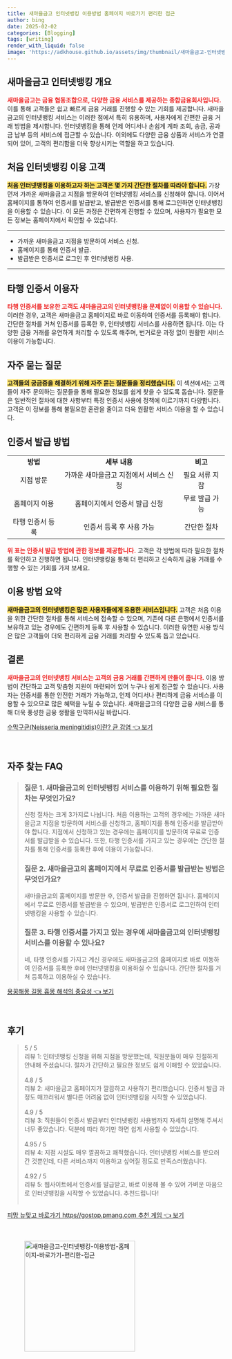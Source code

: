 ```yaml
---
title: 새마을금고 인터넷뱅킹 이용방법 홈페이지 바로가기 편리한 접근
author: bing
date: 2025-02-02
categories: [Blogging]
tags: [writing]
render_with_liquid: false
image: 'https://adkhouse.github.io/assets/img/thumbnail/새마을금고-인터넷뱅킹-이용방법-홈페이지-바로가기-편리한-접근.webp'
---
```



<h2 id='새마을금고-인터넷뱅킹-개요'>새마을금고 인터넷뱅킹 개요</h2>

<p><b><span style="color: #ee2323;">새마을금고는 금융 협동조합으로, 다양한 금융 서비스를 제공하는 종합금융회사입니다.</span></b> 이를 통해 고객들은 쉽고 빠르게 금융 거래를 진행할 수 있는 기회를 제공합니다. 새마을금고의 인터넷뱅킹 서비스는 이러한 점에서 특히 유용하며, 사용자에게 간편한 금융 거래 방법을 제시합니다. 인터넷뱅킹을 통해 언제 어디서나 손쉽게 계좌 조회, 송금, 공과금 납부 등의 서비스에 접근할 수 있습니다. 이외에도 다양한 금융 상품과 서비스가 연결되어 있어, 고객의 편리함을 더욱 향상시키는 역할을 하고 있습니다.</p>

<h2 id='처음-인터넷뱅킹-이용-고객'>처음 인터넷뱅킹 이용 고객</h2>

<p><b><span style="background-color: #ffe066;">처음 인터넷뱅킹을 이용하고자 하는 고객은 몇 가지 간단한 절차를 따라야 합니다.</span></b> 가장 먼저 가까운 새마을금고 지점을 방문하여 인터넷뱅킹 서비스를 신청해야 합니다. 이어서 홈페이지를 통하여 인증서를 발급받고, 발급받은 인증서를 통해 로그인하면 인터넷뱅킹을 이용할 수 있습니다. 이 모든 과정은 간편하게 진행할 수 있으며, 사용자가 필요한 모든 정보는 홈페이지에서 확인할 수 있습니다.</p>

<hr />

<ul>
    <li>가까운 새마을금고 지점을 방문하여 서비스 신청.</li>
    <li>홈페이지를 통해 인증서 발급.</li>
    <li>발급받은 인증서로 로그인 후 인터넷뱅킹 사용.</li>
</ul>

<hr />

<h2 id='타행-인증서-이용자'>타행 인증서 이용자</h2>

<p><b><span style="color: #ee2323;">타행 인증서를 보유한 고객도 새마을금고의 인터넷뱅킹을 문제없이 이용할 수 있습니다.</span></b> 이러한 경우, 고객은 새마을금고 홈페이지로 바로 이동하여 인증서를 등록해야 합니다. 간단한 절차를 거쳐 인증서를 등록한 후, 인터넷뱅킹 서비스를 사용하면 됩니다. 이는 다양한 금융 거래를 유연하게 처리할 수 있도록 해주며, 번거로운 과정 없이 원활한 서비스 이용이 가능합니다.</p>

<h2 id='자주-묻는-질문'>자주 묻는 질문</h2>

<p><b><span style="background-color: #ffe066;">고객들의 궁금증을 해결하기 위해 자주 묻는 질문들을 정리했습니다.</span></b> 이 섹션에서는 고객들이 자주 문의하는 질문들을 통해 필요한 정보를 쉽게 찾을 수 있도록 돕습니다. 질문들은 일반적인 절차에 대한 사항부터 특정 인증서 사용에 정책에 이르기까지 다양합니다. 고객은 이 정보를 통해 불필요한 혼란을 줄이고 더욱 원활한 서비스 이용을 할 수 있습니다.</p>

<h2 id='인증서-발급-방법'>인증서 발급 방법</h2>

<table>
    <tr>
        <td style="text-align: center; height: 17px;"><b>방법</b></td>
        <td style="text-align: center; height: 17px;"><b>세부 내용</b></td>
        <td style="text-align: center; height: 17px;"><b>비고</b></td>
    </tr>
    <tr>
        <td style="text-align: center; height: 17px;">지점 방문</td>
        <td style="text-align: center; height: 17px;">가까운 새마을금고 지점에서 서비스 신청</td>
        <td style="text-align: center; height: 17px;">필요 서류 지참</td>
    </tr>
    <tr>
        <td style="text-align: center; height: 17px;">홈페이지 이용</td>
        <td style="text-align: center; height: 17px;">홈페이지에서 인증서 발급 신청</td>
        <td style="text-align: center; height: 17px;">무료 발급 가능</td>
    </tr>
    <tr>
        <td style="text-align: center; height: 17px;">타행 인증서 등록</td>
        <td style="text-align: center; height: 17px;">인증서 등록 후 사용 가능</td>
        <td style="text-align: center; height: 17px;">간단한 절차</td>
    </tr>
</table>

<p><b><span style="color: #ee2323;">위 표는 인증서 발급 방법에 관한 정보를 제공합니다.</span></b> 고객은 각 방법에 따라 필요한 절차를 확인하고 진행하면 됩니다. 인터넷뱅킹을 통해 더 편리하고 신속하게 금융 거래를 수행할 수 있는 기회를 가져 보세요.</p>

<h2 id='이용-방법-요약'>이용 방법 요약</h2>

<p><b><span style="background-color: #ffe066;">새마을금고의 인터넷뱅킹은 많은 사용자들에게 유용한 서비스입니다.</span></b> 고객은 처음 이용을 위한 간단한 절차를 통해 서비스에 접속할 수 있으며, 기존에 다른 은행에서 인증서를 보유하고 있는 경우에도 간편하게 등록 후 사용할 수 있습니다. 이러한 유연한 사용 방식은 많은 고객들이 더욱 편리하게 금융 거래를 처리할 수 있도록 돕고 있습니다.</p>

<h2 id='결론'>결론</h2>

<p><b><span style="color: #ee2323;">새마을금고의 인터넷뱅킹 서비스는 고객의 금융 거래를 간편하게 만들어 줍니다.</span></b> 이용 방법이 간단하고 고객 맞춤형 지원이 마련되어 있어 누구나 쉽게 접근할 수 있습니다. 사용자는 인증서를 통한 안전한 거래가 가능하고, 언제 어디서나 편리하게 금융 서비스를 이용할 수 있으므로 많은 혜택을 누릴 수 있습니다. 새마을금고의 다양한 금융 서비스를 통해 더욱 풍성한 금융 생활을 만끽하시길 바랍니다.</p>


<p><a class="click-button" title="수막구균(Neisseria meningitidis)이란? 균 감염" href="https://adkhouse.github.io/posts/%EC%88%98%EB%A7%89%EA%B5%AC%EA%B7%A0(Neisseria-meningitidis)%EC%9D%B4%EB%9E%80-%EA%B7%A0-%EA%B0%90%EC%97%BC/" rel="dofollow">수막구균(Neisseria meningitidis)이란? 균 감염 👈 보기</a></p><br>
<h2 id='자주_찾는_FAQ'>자주 찾는 FAQ</h2>
<div itemscope="" itemtype="https://schema.org/FAQPage"> 
<blockquote> 
<div itemscope="" itemprop="mainEntity" itemtype="https://schema.org/Question"> 
<h3 itemprop="name">질문 1. 새마을금고의 인터넷뱅킹 서비스를 이용하기 위해 필요한 절차는 무엇인가요?</h3> 
<div itemscope="" itemprop="acceptedAnswer" itemtype="https://schema.org/Answer"> 
<span itemprop="text"> 
<p>신청 절차는 크게 3가지로 나뉩니다. 처음 이용하는 고객의 경우에는 가까운 새마을금고 지점을 방문하여 서비스를 신청하고, 홈페이지를 통해 인증서를 발급받아야 합니다. 지점에서 신청하고 있는 경우에는 홈페이지를 방문하여 무료로 인증서를 발급받을 수 있습니다. 또한, 타행 인증서를 가지고 있는 경우에는 간단한 절차를 통해 인증서를 등록한 후에 이용이 가능합니다.</p> 
</span> 
</div> 
</div> 

<div itemscope="" itemprop="mainEntity" itemtype="https://schema.org/Question"> 
<h3 itemprop="name">질문 2. 새마을금고의 홈페이지에서 무료로 인증서를 발급받는 방법은 무엇인가요?</h3> 
<div itemscope="" itemprop="acceptedAnswer" itemtype="https://schema.org/Answer"> 
<span itemprop="text"> 
<p>새마을금고의 홈페이지를 방문한 후, 인증서 발급을 진행하면 됩니다. 홈페이지에서 무료로 인증서를 발급받을 수 있으며, 발급받은 인증서로 로그인하여 인터넷뱅킹을 사용할 수 있습니다.</p> 
</span> 
</div> 
</div> 

<div itemscope="" itemprop="mainEntity" itemtype="https://schema.org/Question"> 
<h3 itemprop="name">질문 3. 타행 인증서를 가지고 있는 경우에 새마을금고의 인터넷뱅킹 서비스를 이용할 수 있나요?</h3> 
<div itemscope="" itemprop="acceptedAnswer" itemtype="https://schema.org/Answer"> 
<span itemprop="text"> 
<p>네, 타행 인증서를 가지고 계신 경우에도 새마을금고의 홈페이지로 바로 이동하여 인증서를 등록한 후에 인터넷뱅킹을 이용하실 수 있습니다. 간단한 절차를 거쳐 등록하고 이용하실 수 있습니다.</p> 
</span> 
</div> 
</div> 
</blockquote> 
</div>
<p><a class="click-button" title="용꿈해몽 길몽 흉몽 해석의 중요성" href="https://adkhouse.github.io/posts/%EC%9A%A9%EA%BF%88%ED%95%B4%EB%AA%BD-%EA%B8%B8%EB%AA%BD-%ED%9D%89%EB%AA%BD-%ED%95%B4%EC%84%9D%EC%9D%98-%EC%A4%91%EC%9A%94%EC%84%B1/" rel="dofollow">용꿈해몽 길몽 흉몽 해석의 중요성 👈 보기</a></p><br>
<h2 id='후기'>후기</h2>
<div itemscope itemtype="https://schema.org/Product">
  <blockquote>
  <div itemprop="review" itemscope itemtype="https://schema.org/Review">
      <div itemprop="reviewRating" itemscope itemtype="https://schema.org/Rating"> <span itemprop="ratingValue">5</span> / <span itemprop="bestRating">5</span> </div>
      <span itemprop="reviewBody">리뷰 1: 인터넷뱅킹 신청을 위해 지점을 방문했는데, 직원분들이 매우 친절하게 안내해 주셨습니다. 절차가 간단하고 필요한 정보도 쉽게 이해할 수 있었습니다.</span>
  </div>
  <br>
  <div itemprop="review" itemscope itemtype="https://schema.org/Review">
      <div itemprop="reviewRating" itemscope itemtype="https://schema.org/Rating"> <span itemprop="ratingValue">4.8</span> / <span itemprop="bestRating">5</span> </div>
      <span itemprop="reviewBody">리뷰 2: 새마을금고 홈페이지가 깔끔하고 사용하기 편리했습니다. 인증서 발급 과정도 매끄러워서 별다른 어려움 없이 인터넷뱅킹을 시작할 수 있었습니다.</span>
  </div>
  <br>
  <div itemprop="review" itemscope itemtype="https://schema.org/Review">
      <div itemprop="reviewRating" itemscope itemtype="https://schema.org/Rating"> <span itemprop="ratingValue">4.9</span> / <span itemprop="bestRating">5</span> </div>
      <span itemprop="reviewBody">리뷰 3: 직원들이 인증서 발급부터 인터넷뱅킹 사용법까지 자세히 설명해 주셔서 너무 좋았습니다. 덕분에 따라 하기만 하면 쉽게 사용할 수 있었습니다.</span>
  </div>
  <br>
  <div itemprop="review" itemscope itemtype="https://schema.org/Review">
      <div itemprop="reviewRating" itemscope itemtype="https://schema.org/Rating"> <span itemprop="ratingValue">4.95</span> / <span itemprop="bestRating">5</span> </div>
      <span itemprop="reviewBody">리뷰 4: 지점 시설도 매우 깔끔하고 쾌적했습니다. 인터넷뱅킹 서비스를 받으러 간 것뿐인데, 다른 서비스까지 이용하고 싶어질 정도로 만족스러웠습니다.</span>
  </div>
  <br>
  <div itemprop="review" itemscope itemtype="https://schema.org/Review">
      <div itemprop="reviewRating" itemscope itemtype="https://schema.org/Rating"> <span itemprop="ratingValue">4.92</span> / <span itemprop="bestRating">5</span> </div>
      <span itemprop="reviewBody">리뷰 5: 웹사이트에서 인증서를 발급받고, 바로 이용해 볼 수 있어 가벼운 마음으로 인터넷뱅킹을 시작할 수 있었습니다. 추천드립니다!</span>
  </div>
  <br>
  </blockquote>
</div>
<p><a class="click-button" title="피망 뉴맞고 바로가기 https//gostop.pmang.com 추천 게임" href="https://adkhouse.github.io/posts/%ED%94%BC%EB%A7%9D-%EB%89%B4%EB%A7%9E%EA%B3%A0-%EB%B0%94%EB%A1%9C%EA%B0%80%EA%B8%B0-httpsgostop.pmang.com-%EC%B6%94%EC%B2%9C-%EA%B2%8C%EC%9E%84/" rel="dofollow">피망 뉴맞고 바로가기 https//gostop.pmang.com 추천 게임 👈 보기</a></p><br>
<figure class="image"><img src="https://adkhouse.github.io/assets/img/thumbnail/새마을금고-인터넷뱅킹-이용방법-홈페이지-바로가기-편리한-접근.webp" alt="새마을금고-인터넷뱅킹-이용방법-홈페이지-바로가기-편리한-접근" width="256" height="256"></figure>